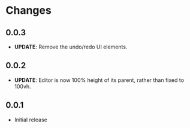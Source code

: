 # Changes

## 0.0.3

* **UPDATE**: Remove the undo/redo UI elements.
## 0.0.2

* **UPDATE**: Editor is now 100% height of its parent, rather than fixed to 100vh.

## 0.0.1

* Initial release
